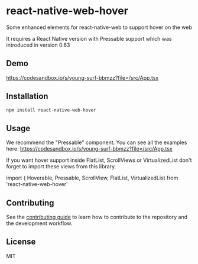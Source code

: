 # react-native-web-hover

Some enhanced elements for react-native-web to support hover on the web

It requires a React Native version with Pressable support which was introduced in version 0.63

## Demo

https://codesandbox.io/s/young-surf-bbmzz?file=/src/App.tsx

## Installation

```sh
npm install react-native-web-hover
```

## Usage
We recommend the "Pressable" component. You can see all the examples here:
https://codesandbox.io/s/young-surf-bbmzz?file=/src/App.tsx

If you want hover support inside FlatList, ScrollViews or VirtualizedList don't forget to import these views from this library.

import { Hoverable, Pressable, ScrollView, FlatList, VirtualizedList from 'react-native-web-hover'

## Contributing

See the [contributing guide](CONTRIBUTING.md) to learn how to contribute to the repository and the development workflow.

## License

MIT
